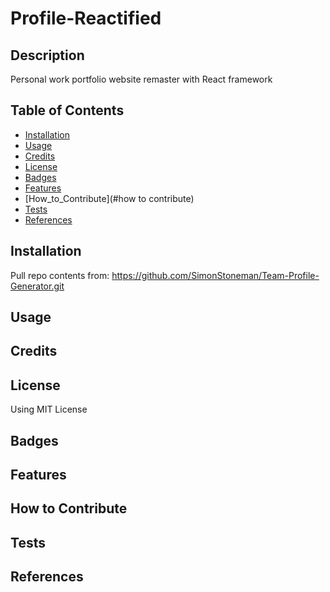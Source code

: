 # Profile-Reactified

## Description

Personal work portfolio website remaster with React framework

## Table of Contents

- [Installation](#installation)
- [Usage](#usage)
- [Credits](#credits)
- [License](#license)
- [Badges](#badges)
- [Features](#features)
- [How_to_Contribute](#how to contribute)
- [Tests](#tests)
- [References](#references)

## Installation

Pull repo contents from: https://github.com/SimonStoneman/Team-Profile-Generator.git

## Usage

## Credits

## License

Using MIT License

## Badges

## Features

## How to Contribute

## Tests

## References
